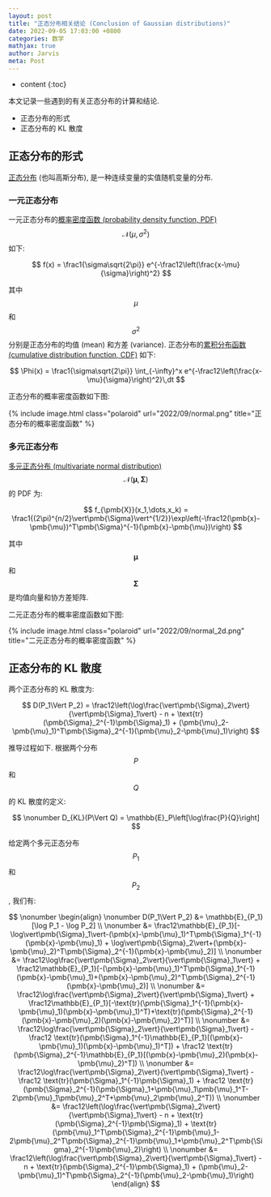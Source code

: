 ```yaml
---
layout: post
title: "正态分布相关结论 (Conclusion of Gaussian distributions)"
date: 2022-09-05 17:03:00 +0800
categories: 数学
mathjax: true
author: Jarvis
meta: Post
---
```


* content
{:toc}

本文记录一些遇到的有关正态分布的计算和结论.

* 正态分布的形式
* 正态分布的 KL 散度




## 正态分布的形式

[正态分布](https://en.wikipedia.org/wiki/Normal_distribution) (也叫高斯分布), 是一种连续变量的实值随机变量的分布. 

### 一元正态分布

一元正态分布的[概率密度函数 (probability density function, PDF)](https://en.wikipedia.org/wiki/Probability_density_function) $$\mathcal{N}(\mu, \sigma^2)$$ 如下:

$$
f(x) = \frac1{\sigma\sqrt{2\pi}} e^{-\frac12\left(\frac{x-\mu}{\sigma}\right)^2}
$$

其中 $$\mu$$ 和 $$\sigma^2$$ 分别是正态分布的均值 (mean) 和方差 (variance). 正态分布的[累积分布函数 (cumulative distribution function, CDF)](https://en.wikipedia.org/wiki/Cumulative_distribution_function) 如下:

$$
\Phi(x) = \frac1{\sigma\sqrt{2\pi}} \int_{-\infty}^x e^{-\frac12\left(\frac{x-\mu}{\sigma}\right)^2}\,dt
$$

正态分布的概率密度函数如下图:

{% include image.html class="polaroid" url="2022/09/normal.png" title="正态分布的概率密度函数" %}

### 多元正态分布

[多元正态分布 (multivariate normal distribution)](https://en.wikipedia.org/wiki/Multivariate_normal_distribution) $$\mathcal{N}(\pmb{\mu}, \pmb{\Sigma})$$ 的 PDF 为:

$$
f_{\pmb{X}}(x_1,\dots,x_k) = \frac1{(2\pi)^{n/2}\vert\pmb{\Sigma}\vert^{1/2}}\exp\left(-\frac12(\pmb{x}-\pmb{\mu})^T\pmb{\Sigma}^{-1}(\pmb{x}-\pmb{\mu})\right)
$$

其中 $$\pmb{\mu}$$ 和 $$\pmb{\Sigma}$$ 是均值向量和协方差矩阵. 

二元正态分布的概率密度函数如下图:

{% include image.html class="polaroid" url="2022/09/normal_2d.png" title="二元正态分布的概率密度函数" %}


## 正态分布的 KL 散度

两个正态分布的 KL 散度为:

$$
D(P_1\Vert P_2) = \frac12\left(\log\frac{\vert\pmb{\Sigma}_2\vert}{\vert\pmb{\Sigma}_1\vert} - n + \text{tr}(\pmb{\Sigma}_2^{-1}\pmb{\Sigma}_1) + (\pmb{\mu}_2-\pmb{\mu}_1)^T\pmb{\Sigma}_2^{-1}(\pmb{\mu}_2-\pmb{\mu}_1)\right)
$$

推导过程如下. 根据两个分布 $$P$$ 和 $$Q$$ 的 KL 散度的定义:

$$ \nonumber
D_{KL}(P\Vert Q) = \mathbb{E}_P\left[\log\frac{P}{Q}\right]
$$

给定两个多元正态分布 $$P_1$$ 和 $$P_2$$, 我们有:

$$ \nonumber
\begin{align} \nonumber
D(P_1\Vert P_2) &= \mathbb{E}_{P_1}[\log P_1 - \log P_2] \\ \nonumber
&= \frac12\mathbb{E}_{P_1}[-\log\vert\pmb{\Sigma}_1\vert-(\pmb{x}-\pmb{\mu}_1)^T\pmb{\Sigma}_1^{-1}(\pmb{x}-\pmb{\mu}_1) + \log\vert\pmb{\Sigma}_2\vert+(\pmb{x}-\pmb{\mu}_2)^T\pmb{\Sigma}_2^{-1}(\pmb{x}-\pmb{\mu}_2)] \\ \nonumber
&= \frac12\log\frac{\vert\pmb{\Sigma}_2\vert}{\vert\pmb{\Sigma}_1\vert} + \frac12\mathbb{E}_{P_1}[-(\pmb{x}-\pmb{\mu}_1)^T\pmb{\Sigma}_1^{-1}(\pmb{x}-\pmb{\mu}_1)+(\pmb{x}-\pmb{\mu}_2)^T\pmb{\Sigma}_2^{-1}(\pmb{x}-\pmb{\mu}_2)] \\ \nonumber
&= \frac12\log\frac{\vert\pmb{\Sigma}_2\vert}{\vert\pmb{\Sigma}_1\vert} + \frac12\mathbb{E}_{P_1}[-\text{tr}(\pmb{\Sigma}_1^{-1}(\pmb{x}-\pmb{\mu}_1)(\pmb{x}-\pmb{\mu}_1)^T)+\text{tr}(\pmb{\Sigma}_2^{-1}(\pmb{x}-\pmb{\mu}_2)(\pmb{x}-\pmb{\mu}_2)^T)] \\ \nonumber
&= \frac12\log\frac{\vert\pmb{\Sigma}_2\vert}{\vert\pmb{\Sigma}_1\vert} - \frac12 \text{tr}(\pmb{\Sigma}_1^{-1}\mathbb{E}_{P_1}[(\pmb{x}-\pmb{\mu}_1)(\pmb{x}-\pmb{\mu}_1)^T]) + \frac12 \text{tr}(\pmb{\Sigma}_2^{-1}\mathbb{E}_{P_1}[(\pmb{x}-\pmb{\mu}_2)(\pmb{x}-\pmb{\mu}_2)^T]) \\ \nonumber
&= \frac12\log\frac{\vert\pmb{\Sigma}_2\vert}{\vert\pmb{\Sigma}_1\vert} - \frac12 \text{tr}(\pmb{\Sigma}_1^{-1}\pmb{\Sigma}_1) + \frac12 \text{tr}(\pmb{\Sigma}_2^{-1}(\pmb{\Sigma}_1+\pmb{\mu}_1\pmb{\mu}_1^T-2\pmb{\mu}_1\pmb{\mu}_2^T+\pmb{\mu}_2\pmb{\mu}_2^T)) \\ \nonumber
&= \frac12\left(\log\frac{\vert\pmb{\Sigma}_2\vert}{\vert\pmb{\Sigma}_1\vert} - n + \text{tr}(\pmb{\Sigma}_2^{-1}\pmb{\Sigma}_1) + \text{tr}(\pmb{\mu}_1^T\pmb{\Sigma}_2^{-1}\pmb{\mu}_1-2\pmb{\mu}_2^T\pmb{\Sigma}_2^{-1}\pmb{\mu}_1+\pmb{\mu}_2^T\pmb{\Sigma}_2^{-1}\pmb{\mu}_2)\right) \\ \nonumber
&= \frac12\left(\log\frac{\vert\pmb{\Sigma}_2\vert}{\vert\pmb{\Sigma}_1\vert} - n + \text{tr}(\pmb{\Sigma}_2^{-1}\pmb{\Sigma}_1) + (\pmb{\mu}_2-\pmb{\mu}_1)^T\pmb{\Sigma}_2^{-1}(\pmb{\mu}_2-\pmb{\mu}_1)\right)
\end{align}
$$
